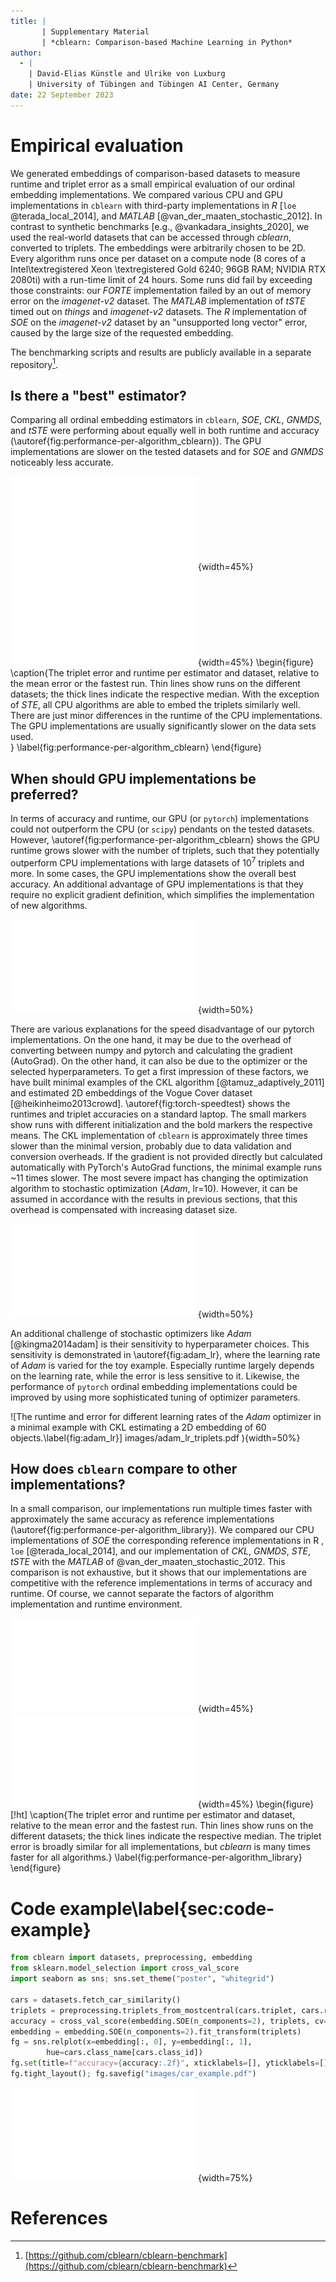```yaml
---
title: |
       | Supplementary Material
       | *cblearn: Comparison-based Machine Learning in Python*
author:
  - |
    | David-Elias Künstle and Ulrike von Luxburg
    | University of Tübingen and Tübingen AI Center, Germany
date: 22 September 2023
---
```


# Empirical evaluation

We generated embeddings of comparison-based datasets to measure runtime and triplet error as a small empirical evaluation of our ordinal embedding implementations.
We compared various CPU and GPU implementations in `cblearn` with third-party implementations in *R* [`loe` @terada_local_2014], and *MATLAB* [@van_der_maaten_stochastic_2012].
In contrast to synthetic benchmarks [e.g., @vankadara_insights_2020], we used the real-world datasets
that can be accessed through *cblearn*, converted to triplets. The embeddings were arbitrarily chosen to be 2D.
Every algorithm runs once per dataset on a compute node (8 cores of a Intel\textregistered Xeon \textregistered Gold 6240; 96GB RAM; NVIDIA RTX 2080ti) with a run-time limit of 24 hours. Some runs did fail by exceeding those constraints: our *FORTE* implementation failed by an out of memory error on the *imagenet-v2* dataset. The *MATLAB* implementation of *tSTE* timed out on *things* and *imagenet-v2* datasets. The *R* implementation of *SOE* on the *imagenet-v2* dataset by an "unsupported long vector" error, caused by the large size of the requested embedding.

The benchmarking scripts and results are publicly available in a separate repository[^1].

[^1]: [https://github.com/cblearn/cblearn-benchmark](https://github.com/cblearn/cblearn-benchmark)

## Is there a "best" estimator?


Comparing all ordinal embedding estimators in `cblearn`, *SOE*, *CKL*, *GNMDS*, and *tSTE* were performing about equally well in both runtime and accuracy (\autoref{fig:performance-per-algorithm_cblearn}).
The GPU implementations are slower on the tested datasets and for *SOE* and *GNMDS* noticeably less accurate.

![\label{fig:deltaerror-per-algorithm_cblearn-all}](./images/deltaerror-per-algorithm_cblearn-all.pdf){width=45%}
![\label{fig:deltatime-per-algorithm_cblearn-all}](images/deltatime-per-algorithm_cblearn-all.pdf){width=45%}
\begin{figure}
\caption{The triplet error and runtime per estimator and dataset, relative to the mean error or the fastest run. Thin lines show runs on the different datasets; the thick lines indicate the respective median. With the exception of *STE*, all CPU algorithms are able to embed the triplets similarly well. There are just minor differences in the runtime of the CPU implementations. The GPU implementations are usually significantly slower on the data sets used.  
} 
    \label{fig:performance-per-algorithm_cblearn}
\end{figure}

## When should GPU implementations be preferred?

In terms of accuracy and runtime, our GPU (or `pytorch`) implementations could not outperform the CPU (or `scipy`) pendants on the tested datasets. However, \autoref{fig:performance-per-algorithm_cblearn} shows the GPU runtime grows slower with the number of triplets, such that they potentially outperform CPU implementations with large datasets of $10^7$ triplets and more. In some cases, the GPU implementations show the overall best accuracy.
An additional advantage of GPU implementations is that they require no explicit gradient definition, which simplifies the implementation of new algorithms.

![The runtime increases almost linearly with the number of triplets. However, GPU implementations have a flatter slope and thus can compensate for the initial time overhead on large datasets.
    \label{fig:time-per-triplets_gpu}](images/time-per-triplets_gpu.pdf){width=50%}

There are various explanations for the speed disadvantage of our pytorch implementations. On the one hand, it may be due to the overhead of converting between numpy and pytorch and calculating the gradient (AutoGrad). On the other hand, it can also be due to the optimizer or the selected hyperparameters. 
To get a first impression of these factors, we have built minimal examples of the CKL algorithm [@tamuz_adaptively_2011] and estimated 2D embeddings of the Vogue Cover dataset [@heikinheimo2013crowd]. \autoref{fig:torch-speedtest} shows the runtimes and triplet accuracies on a standard laptop. The small markers show runs with different initialization and the bold markers the respective means. The CKL implementation of `cblearn` is approximately three times slower than the minimal version, probably due to data validation and conversion overheads. If the gradient is not provided directly but calculated automatically with PyTorch's AutoGrad functions, the minimal example runs ~11 times slower. The most severe impact has changing the optimization algorithm to stochastic optimization (*Adam*, lr=10).  However, it can be assumed in accordance with the results in previous sections, that this overhead is compensated with increasing dataset size. 

![The runtime and error for different optimization methods in minimal CKL implementations. `cblearn`'s CKL implementation is shown for reference.\label{fig:torch-speedtest}](
    images/torch_speedtest_triplets.pdf
){width=50%}

An additional challenge of stochastic optimizers like *Adam* [@kingma2014adam] is their sensitivity to hyperparameter choices. This sensitivity is demonstrated in \autoref{fig:adam_lr}, where the learning rate of *Adam* is varied for the toy example. Especially runtime largely depends on the learning rate, while the error is less sensitive to it. Likewise, the performance of `pytorch` ordinal embedding implementations could be improved by using more sophisticated tuning of optimizer parameters.


![The runtime and error for different learning rates of the *Adam* optimizer in a minimal example with CKL estimating a 2D embedding of 60 objects.\label{fig:adam_lr}]
    images/adam_lr_triplets.pdf
){width=50%}


## How does `cblearn` compare to other implementations?

In a small comparison, our implementations run multiple times faster with approximately the same accuracy as reference implementations (\autoref{fig:performance-per-algorithm_library}).
We compared our CPU implementations of *SOE* the corresponding reference implementations in R , `loe` [@terada_local_2014], and our implementation of *CKL*, *GNMDS*, *STE*, *tSTE* with the *MATLAB* of @van_der_maaten_stochastic_2012.
This comparison is not exhaustive, but it shows that our implementations are competitive with the reference implementations in terms of accuracy and runtime. Of course, we cannot separate the factors of algorithm implementation and runtime environment. 

![\label{fig:deltaerror-per-algorithm_library}](./images/deltaerror-per-algorithm_library.pdf){width=45%}
![\label{fig:deltatime-per-algorithm_library}](images/deltatime-per-algorithm_library.pdf){width=45%}
\begin{figure}[!ht]
    \caption{The triplet error and runtime per estimator and dataset, relative to the mean error and the fastest run. Thin lines show runs on the different datasets; the thick lines indicate the respective median. The triplet error is broadly similar for all implementations, but *cblearn* is many times faster for all algorithms.}
    \label{fig:performance-per-algorithm_library}
\end{figure}


# Code example\label{sec:code-example}

```Python
from cblearn import datasets, preprocessing, embedding
from sklearn.model_selection import cross_val_score
import seaborn as sns; sns.set_theme("poster", "whitegrid")

cars = datasets.fetch_car_similarity()
triplets = preprocessing.triplets_from_mostcentral(cars.triplet, cars.response)
accuracy = cross_val_score(embedding.SOE(n_components=2), triplets, cv=5).mean()
embedding = embedding.SOE(n_components=2).fit_transform(triplets)
fg = sns.relplot(x=embedding[:, 0], y=embedding[:, 1],
        hue=cars.class_name[cars.class_id])
fg.set(title=f"accuracy={accuracy:.2f}", xticklabels=[], yticklabels=[])
fg.tight_layout(); fg.savefig("images/car_example.pdf")
```
![](images/car_example.pdf){width=75%}

# References